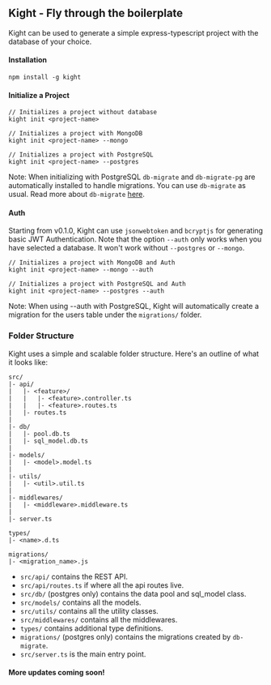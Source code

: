 ## Kight - Fly through the boilerplate
Kight can be used to generate a simple express-typescript project with the database of your choice.

#### Installation
```
npm install -g kight
```

#### Initialize a Project
```
// Initializes a project without database
kight init <project-name>

// Initializes a project with MongoDB
kight init <project-name> --mongo

// Initializes a project with PostgreSQL
kight init <project-name> --postgres
```
Note: When initializing with PostgreSQL `db-migrate` and `db-migrate-pg` are automatically installed to handle migrations. You can use `db-migrate` as usual. Read more about `db-migrate` [here](https://db-migrate.readthedocs.io/en/latest/Getting%20Started/commands/).

#### Auth
Starting from v0.1.0, Kight can use `jsonwebtoken` and `bcryptjs` for generating basic JWT Authentication. Note that the option `--auth` only works when you have selected a database. It won't work without `--postgres` or `--mongo`.
```
// Initializes a project with MongoDB and Auth
kight init <project-name> --mongo --auth

// Initializes a project with PostgreSQL and Auth
kight init <project-name> --postgres --auth
```
Note: When using --auth with PostgreSQL, Kight will automatically create a migration for the users table under the `migrations/` folder. 

### Folder Structure
Kight uses a simple and scalable folder structure. Here's an outline of what it looks like:
```
src/
|- api/
|   |- <feature>/
|   |   |- <feature>.controller.ts
|   |   |- <feature>.routes.ts
|   |- routes.ts
|
|- db/
|   |- pool.db.ts
|   |- sql_model.db.ts
|
|- models/
|   |- <model>.model.ts
|
|- utils/
|   |- <util>.util.ts
|
|- middlewares/
|   |- <middleware>.middleware.ts
|
|- server.ts

types/
|- <name>.d.ts

migrations/
|- <migration_name>.js
```
- `src/api/` contains the REST API.
- `src/api/routes.ts` if where all the api routes live.
- `src/db/` (postgres only) contains the data pool and sql_model class.
- `src/models/` contains all the models.
- `src/utils/` contains all the utility classes.
- `src/middlewares/` contains all the middlewares.
- `types/` contains additional type definitions.
- `migrations/` (postgres only) contains the migrations created by `db-migrate`.
- `src/server.ts` is the main entry point.

#### More updates coming soon!
